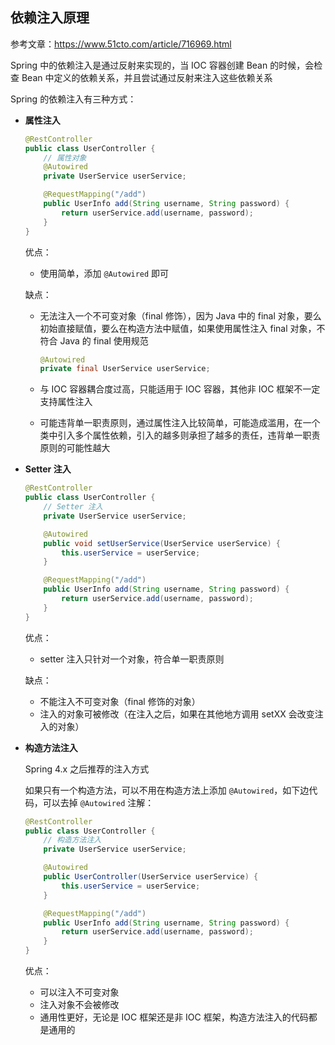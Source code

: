 ## 依赖注入原理

参考文章：https://www.51cto.com/article/716969.html

Spring 中的依赖注入是通过反射来实现的，当 IOC 容器创建 Bean 的时候，会检查 Bean 中定义的依赖关系，并且尝试通过反射来注入这些依赖关系



Spring 的依赖注入有三种方式：

- **属性注入**

  ```java
  @RestController
  public class UserController {
      // 属性对象
      @Autowired
      private UserService userService;

      @RequestMapping("/add")
      public UserInfo add(String username, String password) {
          return userService.add(username, password);
      }
  }
  ```

  优点：

  - 使用简单，添加 `@Autowired` 即可

  缺点：

  - 无法注入一个不可变对象（final 修饰），因为 Java 中的 final 对象，要么初始直接赋值，要么在构造方法中赋值，如果使用属性注入 final 对象，不符合 Java 的 final 使用规范

    ```java
    @Autowired
    private final UserService userService;
    ```

  - 与 IOC 容器耦合度过高，只能适用于 IOC 容器，其他非 IOC 框架不一定支持属性注入

  - 可能违背单一职责原则，通过属性注入比较简单，可能造成滥用，在一个类中引入多个属性依赖，引入的越多则承担了越多的责任，违背单一职责原则的可能性越大


- **Setter 注入**

  ```java
  @RestController
  public class UserController {
      // Setter 注入
      private UserService userService;

      @Autowired
      public void setUserService(UserService userService) {
          this.userService = userService;
      }

      @RequestMapping("/add")
      public UserInfo add(String username, String password) {
          return userService.add(username, password);
      }
  }
  ```

  优点：

  - setter 注入只针对一个对象，符合单一职责原则

  缺点：

  - 不能注入不可变对象（final 修饰的对象）
  - 注入的对象可被修改（在注入之后，如果在其他地方调用 setXX 会改变注入的对象）


- **构造方法注入**

  Spring 4.x 之后推荐的注入方式

  如果只有一个构造方法，可以不用在构造方法上添加 `@Autowired`，如下边代码，可以去掉 `@Autowired` 注解：

  ```java
  @RestController
  public class UserController {
      // 构造方法注入
      private UserService userService;

      @Autowired
      public UserController(UserService userService) {
          this.userService = userService;
      }

      @RequestMapping("/add")
      public UserInfo add(String username, String password) {
          return userService.add(username, password);
      }
  }
  ```

  优点：

  - 可以注入不可变对象
  - 注入对象不会被修改
  - 通用性更好，无论是 IOC 框架还是非 IOC 框架，构造方法注入的代码都是通用的